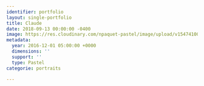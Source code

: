 ```yaml
---
identifier: portfolio
layout: single-portfolio
title: Claude
date: 2018-09-13 00:00:00 -0400
image: https://res.cloudinary.com/npaquet-pastel/image/upload/v1547410036/Mon-homme-18-X-26-cm-2016.jpg
metadata:
  year: 2016-12-01 05:00:00 +0000
  dimensions: ''
  support: ''
  type: Pastel
categorie: portraits

---
```

